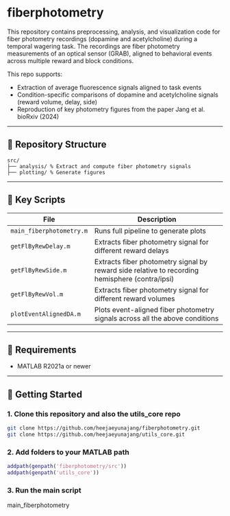 # fiberphotometry

This repository contains preprocessing, analysis, and visualization code for fiber photometry recordings (dopamine and acetylcholine) during a temporal wagering task. The recordings are fiber photometry measurements of an optical sensor (GRAB), aligned to behavioral events across multiple reward and block conditions.

This repo supports:
- Extraction of average fluorescence signals aligned to task events
- Condition-specific comparisons of dopamine and acetylcholine signals (reward volume, delay, side)
- Reproduction of key photometry figures from the paper Jang et al. bioRxiv (2024)

---

## 📂 Repository Structure
```
src/
├── analysis/ % Extract and compute fiber photometry signals 
├── plotting/ % Generate figures 
```

---

## 📄 Key Scripts

| File | Description |
|------|-------------|
| `main_fiberphotometry.m` | Runs full pipeline to generate plots |
| `getFlByRewDelay.m` | Extracts fiber photometry signal for different reward delays |
| `getFlByRewSide.m` | Extracts fiber photometry signal by reward side relative to recording hemisphere (contra/ipsi) |
| `getFlByRewVol.m` | Extracts fiber photometry signal for different reward volumes |
| `plotEventAlignedDA.m` | Plots event-aligned fiber photometry signals across all the above conditions |

---

## 🧪 Requirements

- MATLAB R2021a or newer

---

## 🚀 Getting Started

### 1. Clone this repository and also the utils_core repo

```bash
git clone https://github.com/heejaeyunajang/fiberphotometry.git
git clone https://github.com/heejaeyunajang/utils_core.git
```

### 2. Add folders to your MATLAB path
```matlab
addpath(genpath('fiberphotometry/src'))
addpath(genpath('utils_core'))
```

### 3. Run the main script
main_fiberphotometry

